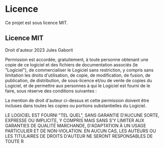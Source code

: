 # Licence

Ce projet est sous licence MIT.

## Licence MIT

Droit d'auteur 2023 Jules Gaborit

Permission est accordée, gratuitement, à toute personne obtenant une copie de ce logiciel et des fichiers de documentation associés (le "Logiciel"), de commercialiser le Logiciel sans restriction, y compris sans limitation les droits d'utilisation, de copie, de modification, de fusion, de publication, de distribution, de sous-licence et/ou de vente de copies du Logiciel, et de permettre aux personnes à qui le Logiciel est fourni de le faire, sous réserve des conditions suivantes :

La mention de droit d'auteur ci-dessus et cette permission doivent être incluses dans toutes les copies ou portions substantielles du Logiciel.

LE LOGICIEL EST FOURNI "TEL QUEL", SANS GARANTIE D'AUCUNE SORTE, EXPRESSE OU IMPLICITE, Y COMPRIS MAIS SANS S'Y LIMITER AUX GARANTIES DE QUALITÉ MARCHANDE, D'ADAPTATION À UN USAGE PARTICULIER ET DE NON-VIOLATION. EN AUCUN CAS, LES AUTEURS OU LES TITULAIRES DE DROITS D'AUTEUR NE SERONT RESPONSABLES DE TOUTE R
